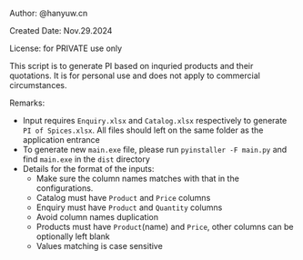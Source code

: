 Author: @hanyuw.cn

Created Date: Nov.29.2024


License: for PRIVATE use only

This script is to generate PI based on inquried products and their quotations. It is for personal use and does not apply to commercial circumstances. 


Remarks:
- Input requires `Enquiry.xlsx` and `Catalog.xlsx` respectively to generate `PI of Spices.xlsx`. All files should left on the same folder as the application entrance
- To generate new `main.exe` file, please run `pyinstaller -F main.py` and find `main.exe` in the `dist` directory
- Details for the format of the inputs:
    - Make sure the column names matches with that in the configurations.
    - Catalog must have `Product` and `Price` columns
    - Enquiry must have `Product` and `Quantity` columns
    - Avoid column names duplication
    - Products must have `Product`(name) and `Price`, other columns can be optionally left blank
    - Values matching is case sensitive
